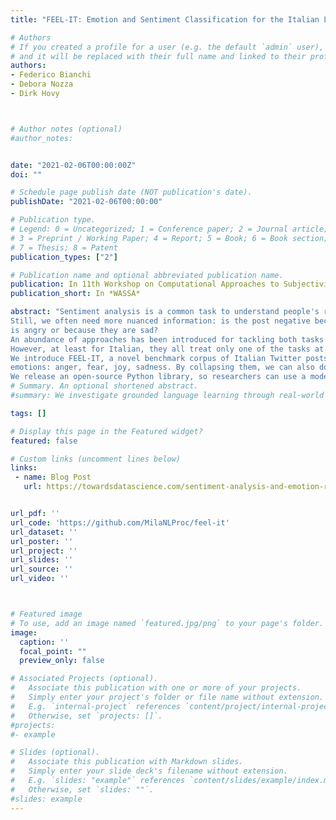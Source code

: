 ```yaml
---
title: "FEEL-IT: Emotion and Sentiment Classification for the Italian Language"

# Authors
# If you created a profile for a user (e.g. the default `admin` user), write the username (folder name) here
# and it will be replaced with their full name and linked to their profile.
authors:
- Federico Bianchi
- Debora Nozza
- Dirk Hovy



# Author notes (optional)
#author_notes:


date: "2021-02-06T00:00:00Z"
doi: ""

# Schedule page publish date (NOT publication's date).
publishDate: "2021-02-06T00:00:00"

# Publication type.
# Legend: 0 = Uncategorized; 1 = Conference paper; 2 = Journal article;
# 3 = Preprint / Working Paper; 4 = Report; 5 = Book; 6 = Book section;
# 7 = Thesis; 8 = Patent
publication_types: ["2"]

# Publication name and optional abbreviated publication name.
publication: In 11th Workshop on Computational Approaches to Subjectivity, Sentiment and Social Media Analysis.
publication_short: In *WASSA*

abstract: "Sentiment analysis is a common task to understand people's reactions online. 
Still, we often need more nuanced information: is the post negative because the user 
is angry or because they are sad? 
An abundance of approaches has been introduced for tackling both tasks. 
However, at least for Italian, they all treat only one of the tasks at a time. 
We introduce FEEL-IT, a novel benchmark corpus of Italian Twitter posts annotated with four basic 
emotions: anger, fear, joy, sadness. By collapsing them, we can also do sentiment analysis. We evaluate our corpus on benchmark datasets for both emotion and sentiment classification,  obtaining competitive results. 
We release an open-source Python library, so researchers can use a model trained on FEEL-IT for inferring both sentiments and emotions from Italian text."
# Summary. An optional shortened abstract.
#summary: We investigate grounded language learning through real-world data, by modelling a teacher-learner dynamics through the natural interactions occurring between users and search engines.

tags: []

# Display this page in the Featured widget?
featured: false

# Custom links (uncomment lines below)
links:
 - name: Blog Post
   url: https://towardsdatascience.com/sentiment-analysis-and-emotion-recognition-in-italian-using-bert-92f5c8fe8a2


url_pdf: ''
url_code: 'https://github.com/MilaNLProc/feel-it'
url_dataset: ''
url_poster: ''
url_project: ''
url_slides: ''
url_source: ''
url_video: ''



# Featured image
# To use, add an image named `featured.jpg/png` to your page's folder.
image:
  caption: ''
  focal_point: ""
  preview_only: false

# Associated Projects (optional).
#   Associate this publication with one or more of your projects.
#   Simply enter your project's folder or file name without extension.
#   E.g. `internal-project` references `content/project/internal-project/index.md`.
#   Otherwise, set `projects: []`.
#projects:
#- example

# Slides (optional).
#   Associate this publication with Markdown slides.
#   Simply enter your slide deck's filename without extension.
#   E.g. `slides: "example"` references `content/slides/example/index.md`.
#   Otherwise, set `slides: ""`.
#slides: example
---
```

